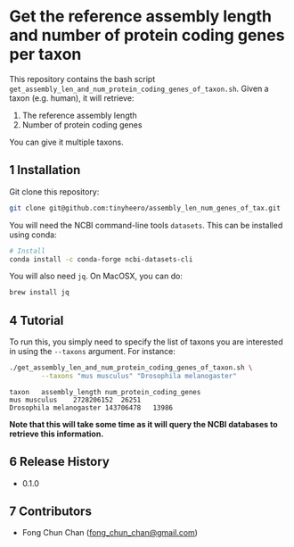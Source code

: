 # Get the reference assembly length and number of protein coding genes per taxon

This repository contains the bash script `get_assembly_len_and_num_protein_coding_genes_of_taxon.sh`.
Given a taxon (e.g. human), it will retrieve:

1. The reference assembly length
2. Number of protein coding genes

You can give it multiple taxons.

## 1 Installation

Git clone this repository:

```bash
git clone git@github.com:tinyheero/assembly_len_num_genes_of_tax.git
```

You will need the NCBI command-line tools `datasets`. This can be installed
using conda:

```bash
# Install 
conda install -c conda-forge ncbi-datasets-cli
```

You will also need `jq`. On MacOSX, you can do:

```bash
brew install jq
```

## 4 Tutorial

To run this, you simply need to specify the list of taxons you are interested 
in using the `--taxons` argument. For instance:

```bash
./get_assembly_len_and_num_protein_coding_genes_of_taxon.sh \
        --taxons "mus musculus" "Drosophila melanogaster"
```
```
taxon	assembly_length	num_protein_coding_genes
mus musculus	2728206152	26251
Drosophila melanogaster	143706478	13986
```

**Note that this will take some time as it will query the NCBI databases to 
retrieve this information.**

## 6 Release History

* 0.1.0

## 7 Contributors

* Fong Chun Chan (<fong_chun_chan@gmail.com>)
